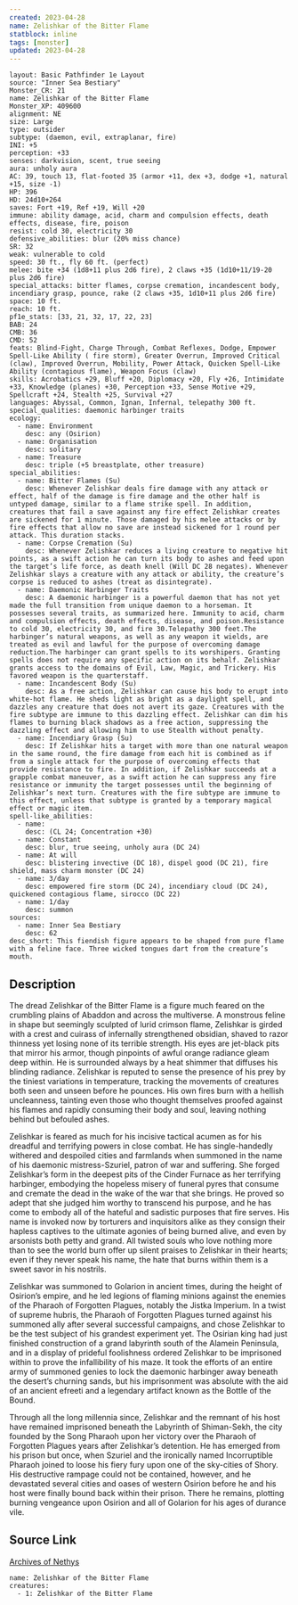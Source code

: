 ```yaml
---
created: 2023-04-28
name: Zelishkar of the Bitter Flame
statblock: inline
tags: [monster]
updated: 2023-04-28
---
```

```statblock
layout: Basic Pathfinder 1e Layout
source: "Inner Sea Bestiary"
Monster_CR: 21
name: Zelishkar of the Bitter Flame
Monster_XP: 409600
alignment: NE
size: Large
type: outsider
subtype: (daemon, evil, extraplanar, fire)
INI: +5
perception: +33
senses: darkvision, scent, true seeing
aura: unholy aura
AC: 39, touch 13, flat-footed 35 (armor +11, dex +3, dodge +1, natural +15, size -1)
HP: 396
HD: 24d10+264
saves: Fort +19, Ref +19, Will +20
immune: ability damage, acid, charm and compulsion effects, death effects, disease, fire, poison
resist: cold 30, electricity 30
defensive_abilities: blur (20% miss chance)
SR: 32
weak: vulnerable to cold
speed: 30 ft., fly 60 ft. (perfect)
melee: bite +34 (1d8+11 plus 2d6 fire), 2 claws +35 (1d10+11/19-20 plus 2d6 fire)
special_attacks: bitter flames, corpse cremation, incandescent body, incendiary grasp, pounce, rake (2 claws +35, 1d10+11 plus 2d6 fire)
space: 10 ft.
reach: 10 ft.
pf1e_stats: [33, 21, 32, 17, 22, 23]
BAB: 24
CMB: 36
CMD: 52
feats: Blind-Fight, Charge Through, Combat Reflexes, Dodge, Empower Spell-Like Ability ( fire storm), Greater Overrun, Improved Critical (claw), Improved Overrun, Mobility, Power Attack, Quicken Spell-Like Ability (contagious flame), Weapon Focus (claw)
skills: Acrobatics +29, Bluff +20, Diplomacy +20, Fly +26, Intimidate +33, Knowledge (planes) +30, Perception +33, Sense Motive +29, Spellcraft +24, Stealth +25, Survival +27
languages: Abyssal, Common, Ignan, Infernal, telepathy 300 ft.
special_qualities: daemonic harbinger traits
ecology:
  - name: Environment
    desc: any (Osirion)
  - name: Organisation
    desc: solitary
  - name: Treasure
    desc: triple (+5 breastplate, other treasure)
special_abilities:
  - name: Bitter Flames (Su)
    desc: Whenever Zelishkar deals fire damage with any attack or effect, half of the damage is fire damage and the other half is untyped damage, similar to a flame strike spell. In addition, creatures that fail a save against any fire effect Zelishkar creates are sickened for 1 minute. Those damaged by his melee attacks or by fire effects that allow no save are instead sickened for 1 round per attack. This duration stacks.
  - name: Corpse Cremation (Su)
    desc: Whenever Zelishkar reduces a living creature to negative hit points, as a swift action he can turn its body to ashes and feed upon the target’s life force, as death knell (Will DC 28 negates). Whenever Zelishkar slays a creature with any attack or ability, the creature’s corpse is reduced to ashes (treat as disintegrate).
  - name: Daemonic Harbinger Traits
    desc: A daemonic harbinger is a powerful daemon that has not yet made the full transition from unique daemon to a horseman. It possesses several traits, as summarized here. Immunity to acid, charm and compulsion effects, death effects, disease, and poison.Resistance to cold 30, electricity 30, and fire 30.Telepathy 300 feet.The harbinger’s natural weapons, as well as any weapon it wields, are treated as evil and lawful for the purpose of overcoming damage reduction.The harbinger can grant spells to its worshipers. Granting spells does not require any specific action on its behalf. Zelishkar grants access to the domains of Evil, Law, Magic, and Trickery. His favored weapon is the quarterstaff.
  - name: Incandescent Body (Su)
    desc: As a free action, Zelishkar can cause his body to erupt into white-hot flame. He sheds light as bright as a daylight spell, and dazzles any creature that does not avert its gaze. Creatures with the fire subtype are immune to this dazzling effect. Zelishkar can dim his flames to burning black shadows as a free action, suppressing the dazzling effect and allowing him to use Stealth without penalty.
  - name: Incendiary Grasp (Su)
    desc: If Zelishkar hits a target with more than one natural weapon in the same round, the fire damage from each hit is combined as if from a single attack for the purpose of overcoming effects that provide resistance to fire. In addition, if Zelishkar succeeds at a grapple combat maneuver, as a swift action he can suppress any fire resistance or immunity the target possesses until the beginning of Zelishkar’s next turn. Creatures with the fire subtype are immune to this effect, unless that subtype is granted by a temporary magical effect or magic item.
spell-like_abilities:
  - name:
    desc: (CL 24; Concentration +30)
  - name: Constant
    desc: blur, true seeing, unholy aura (DC 24)
  - name: At will
    desc: blistering invective (DC 18), dispel good (DC 21), fire shield, mass charm monster (DC 24)
  - name: 3/day
    desc: empowered fire storm (DC 24), incendiary cloud (DC 24), quickened contagious flame, sirocco (DC 22)
  - name: 1/day
    desc: summon
sources:
  - name: Inner Sea Bestiary
    desc: 62
desc_short: This fiendish figure appears to be shaped from pure flame with a feline face. Three wicked tongues dart from the creature’s mouth.
```
## Description
The dread Zelishkar of the Bitter Flame is a figure much feared on the crumbling plains of Abaddon and across the multiverse. A monstrous feline in shape but seemingly sculpted of lurid crimson flame, Zelishkar is girded with a crest and cuirass of infernally strengthened obsidian, shaved to razor thinness yet losing none of its terrible strength. His eyes are jet-black pits that mirror his armor, though pinpoints of awful orange radiance gleam deep within. He is surrounded always by a heat shimmer that diffuses his blinding radiance. Zelishkar is reputed to sense the presence of his prey by the tiniest variations in temperature, tracking the movements of creatures both seen and unseen before he pounces. His own fires burn with a hellish uncleanness, tainting even those who thought themselves proofed against his flames and rapidly consuming their body and soul, leaving nothing behind but befouled ashes.

Zelishkar is feared as much for his incisive tactical acumen as for his dreadful and terrifying powers in close combat. He has single-handedly withered and despoiled cities and farmlands when summoned in the name of his daemonic mistress-Szuriel, patron of war and suffering. She forged Zelishkar’s form in the deepest pits of the Cinder Furnace as her terrifying harbinger, embodying the hopeless misery of funeral pyres that consume and cremate the dead in the wake of the war that she brings. He proved so adept that she judged him worthy to transcend his purpose, and he has come to embody all of the hateful and sadistic purposes that fire serves. His name is invoked now by torturers and inquisitors alike as they consign their hapless captives to the ultimate agonies of being burned alive, and even by arsonists both petty and grand. All twisted souls who love nothing more than to see the world burn offer up silent praises to Zelishkar in their hearts; even if they never speak his name, the hate that burns within them is a sweet savor in his nostrils.

Zelishkar was summoned to Golarion in ancient times, during the height of Osirion’s empire, and he led legions of flaming minions against the enemies of the Pharaoh of Forgotten Plagues, notably the Jistka Imperium. In a twist of supreme hubris, the Pharaoh of Forgotten Plagues turned against his summoned ally after several successful campaigns, and chose Zelishkar to be the test subject of his grandest experiment yet. The Osirian king had just finished construction of a grand labyrinth south of the Alamein Peninsula, and in a display of prideful foolishness ordered Zelishkar to be imprisoned within to prove the infallibility of his maze. It took the efforts of an entire army of summoned genies to lock the daemonic harbinger away beneath the desert’s churning sands, but his imprisonment was absolute with the aid of an ancient efreeti and a legendary artifact known as the Bottle of the Bound.

Through all the long millennia since, Zelishkar and the remnant of his host have remained imprisoned beneath the Labyrinth of Shiman-Sekh, the city founded by the Song Pharaoh upon her victory over the Pharaoh of Forgotten Plagues years after Zelishkar’s detention. He has emerged from his prison but once, when Szuriel and the ironically named Incorruptible Pharaoh joined to loose his fiery fury upon one of the sky-cities of Shory. His destructive rampage could not be contained, however, and he devastated several cities and oases of western Osirion before he and his host were finally bound back within their prison. There he remains, plotting burning vengeance upon Osirion and all of Golarion for his ages of durance vile.
## Source Link
[Archives of Nethys](https://aonprd.com/MonsterDisplay.aspx?ItemName=Zelishkar%20of%20the%20Bitter%20Flame)
```encounter-table
name: Zelishkar of the Bitter Flame
creatures:
  - 1: Zelishkar of the Bitter Flame
```
